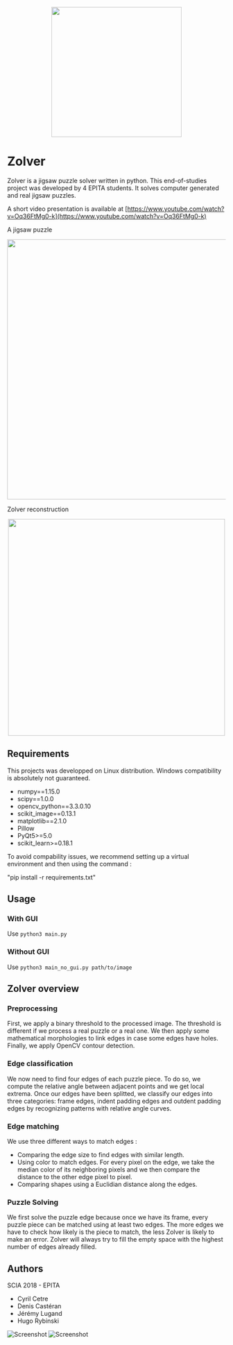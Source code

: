 <p align="center">
<img src="resources/logo/logo.png" width="300">
</p>

# Zolver

Zolver is a jigsaw puzzle solver written in python. This end-of-studies project was
developed by 4 EPITA students. It solves computer generated and real jigsaw puzzles.

A short video presentation is available at [https://www.youtube.com/watch?v=Oq36FtMg0-k](https://www.youtube.com/watch?v=Oq36FtMg0-k)

A jigsaw puzzle
<p align="center">
<img src="resources/jigsaw-samples/van-gogh.png" width="600">
</p>
Zolver reconstruction
<p align="center">
<img src="resources/jigsaw-solved/van-gogh.png" width="500">
</p>

## Requirements

This projects was developped on Linux distribution. Windows compatibility is absolutely not guaranteed.

- numpy==1.15.0
- scipy==1.0.0
- opencv_python==3.3.0.10
- scikit_image==0.13.1
- matplotlib==2.1.0
- Pillow
- PyQt5>=5.0
- scikit_learn>=0.18.1

To avoid compability issues, we recommend setting up a virtual environment and then using the command :

"pip install -r requirements.txt"

## Usage
### With GUI
Use `python3 main.py`


### Without GUI
Use `python3 main_no_gui.py path/to/image`


## Zolver overview

### Preprocessing

First, we apply a binary threshold to the processed image. The threshold is different if we process
a real puzzle or a real one. We then apply some mathematical morphologies to link edges
in case some edges have holes. Finally, we apply OpenCV contour detection.

### Edge classification

We now need to find four edges of each puzzle piece. To do so, we compute the relative angle
between adjacent points and we get local extrema. Once our edges have been splitted, we classify
our edges into three categories: frame edges, indent padding edges and outdent padding edges by
recognizing patterns with relative angle curves.

### Edge matching

We use three different ways to match edges :
- Comparing the edge size to find edges with similar length.
- Using color to match edges. For every pixel on the edge, we take the median color of
its neighboring pixels and we then compare the distance to the other edge pixel to pixel.
- Comparing shapes using a Euclidian distance along the edges.

### Puzzle Solving

We first solve the puzzle edge because once we have its frame, every puzzle piece can be matched
using at least two edges. The more edges we have to check how likely is the piece to match, the less
Zolver is likely to make an error. Zolver will always try to fill the empty space with the highest
number of edges already filled.

## Authors
SCIA 2018 - EPITA

* Cyril Cetre
* Denis Castéran
* Jérémy Lugand
* Hugo Rybinski

![Screenshot](resources/jigsaw-solved/craies_32.png)
![Screenshot](resources/jigsaw-solved/link.png)

